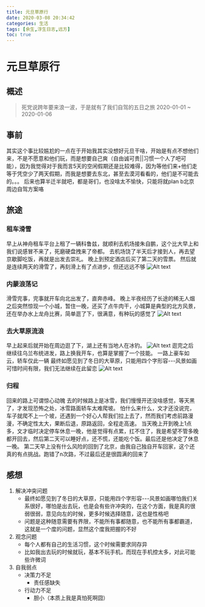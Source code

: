 ```yaml
---
title: 元旦草原行
date: 2020-03-08 20:34:42
categories: 生活
tags: [余生,浮生日志,远方]
toc: true
---
```

# 元旦草原行
## 概述
> 死党说跨年要来浪一波，于是就有了我们自驾的五日之旅
> 2020-01-01 ~ 2020-01-06

## 事前
 其实这个事比较尴尬的一点在于开始我其实没想好元旦干啥，开始是有点不想他们来，不是不愿意和他们玩，而是想要自己爽（自由诚可贵||习惯一个人了吧可能），因为我觉得对于我而言5天的空闲假期还是比较难得，因为等他们来+他们走 等于凭空少了两天假期，而我是想要去东北，甚至去漠河看看的，他们是不可能去的。。。
后来也算半迁半就吧，都是哥们，也没啥太不愉快，只能将就plan b北京周边自驾方案咯

## 旅途
### 租车滑雪
早上从神舟租车平台上租了一辆科鲁兹，就顺利去机场接朱自鹏，这个比大早上和我们说感冒不来了，死磨硬盘拽来了帝都。
去机场饶了半天后才接到人，再去望京歇脚吃饭，再就是出发去崇礼。
晚上到预定酒店后买了第二天的雪票。
然后就是连续两天的滑雪了，再刻滑上有了点进步，但还远远不够
![Alt text](/元旦草原行/1583674480652.png)


### 内蒙浪荡记
滑雪完事，完事就开车向北出发了，直奔赤峰。
晚上半夜经历了长途的稀无人烟之后突然惊现一个小城，暂住一晚，还买了点牛肉干，小城算是典型的北方风景，还在举办水上龙舟比赛，简单逛了下，很满意，有种玩的感觉了
![Alt text](/元旦草原行/1583675346623.png)


### 去大草原流浪
早上起来后就开始在周边逛了下，湖上还有当地人在冰钓。
![Alt text](/元旦草原行/1583675132098.png)
逛完之后继续往乌兰布统进发，路上换我开车，也算是掌握了一个技能。
一路上豪车如云，轿车仅此一辆
最终如愿见到了冬日的大草原，只能用四个字形容---风景如画
可惜时间有限，我们无法继续在此留恋
![Alt text](/元旦草原行/1583675261272.png)



### 归程
回来的路上可谓惊心动魄
去的时候路上是冰雪，我们慢慢开还没啥感觉，等天黑了，才发现恐怖之处，冰雪路面轿车太难爬坡。
怕什么来什么，文才还没说完，车子就爬不上一个坡，还遇到一个好心人帮我们拉上去了，然而我们考虑前路漫漫，不确定性太大，果断后退，原路返回，全程走高速。
当天晚上开到晚上1点多，文才临时决定停车休息一晚，他是觉得有点累，扛不住了，我是希望不管多晚都开回去，然后第二天可以睡好点，还不慌，还能吃个饭。最后还是他决定了休息一晚。
第二天早上没有什么风险的回到了北京，由我自己独自开车回家，这个还真的有点挑战。跑错了n次路，不过最后还是很圆满的回来了



## 感想
1. 解决冲突问题
    - 最终如愿见到了冬日的大草原，只能用四个字形容---风景如画哪怕我们关系很好，哪怕是出去玩，也是会有些许冲突的，在这个方面，我是真的很弱很弱，意见向左的时候，更多时候选择随意，这也是性格吧
    - 问题是这种随意需要有界限，不能所有事都随意，也不能所有事都霸道，这就是一个度的问题，显然这个度我把握的不好
2. 观念问题
    - 每个人都有自己的生活习惯，这个时候需要求同存异
    - 比如我出去玩的时候就玩，基本不玩手机，而现在手机控太多，对此可能些许微词
3. 自我弱点
    - 决策力不足
        - 责任感缺失
    - 行动力不足
        - 胆小（本质上我是真怕死啊囧）
